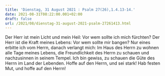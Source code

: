 ```yaml
---
title: 'Dienstag, 31 August 2021 : Psalm 27(26),1.4.13-14.'
date: 2021-08-31T08:22:00.001+02:00
draft: false
url: /2021/08/dienstag-31-august-2021-psalm-27261413.html
---
```


Der Herr ist mein Licht und mein Heil: Vor wem sollte ich mich fürchten? Der Herr ist die Kraft meines Lebens: Vor wem sollte mir bangen? Nur eines erbitte ich vom Herrn, danach verlangt mich: Im Haus des Herrn zu wohnen alle Tage meines Lebens, die Freundlichkeit des Herrn zu schauen und nachzusinnen in seinem Tempel. Ich bin gewiss, zu schauen die Güte des Herrn im Land der Lebenden. Hoffe auf den Herrn, und sei stark! Hab festen Mut, und hoffe auf den Herrn!
